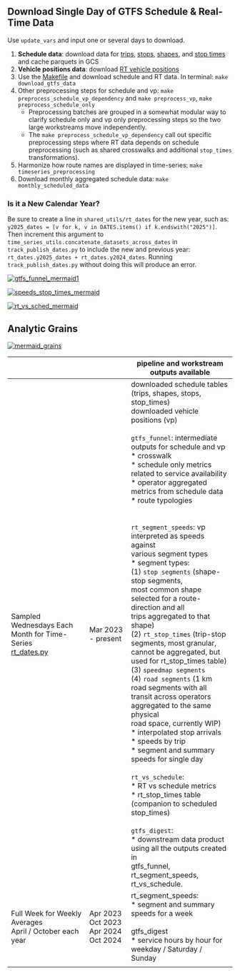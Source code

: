 ## Download Single Day of GTFS Schedule & Real-Time Data

Use `update_vars` and input one or several days to download. 

1. **Schedule data**: download data for [trips](./download_trips.py), [stops](./download_stops.py), [shapes](./download_shapes.py), and [stop times](./download_stop_times.py) and cache parquets in GCS
1. **Vehicle positions data**: download [RT vehicle positions](./download_vehicle_positions.py)
1. Use the [Makefile](./Makefile) and download schedule and RT data. In terminal: `make download_gtfs_data`
1. Other preprocessing steps for schedule and vp: `make preprocess_schedule_vp_dependency` and `make preprocess_vp`, `make preprocess_schedule_only`
   * Preprocessing batches are grouped in a somewhat modular way to clarify schedule only and vp only preprocessing steps so the two large workstreams move independently.
   * The `make preprocess_schedule_vp_dependency` call out specific preprocessing steps where RT data depends on schedule preprocessing (such as shared crosswalks and additional `stop_times` transformations).
1. Harmonize how route names are displayed in time-series: `make timeseries_preprocessing` 
1. Download monthly aggregated schedule data: `make monthly_scheduled_data`

### Is it a New Calendar Year?

Be sure to create a line in `shared_utils/rt_dates` for the new year, such as: `y2025_dates = [v for k, v in DATES.items() if k.endswith("2025")]`. Then increment this argument to `time_series_utils.concatenate_datasets_across_dates` in `track_publish_dates.py` to include the new and previous year: `rt_dates.y2025_dates + rt_dates.y2024_dates`. Running `track_publish_dates.py` without doing this will produce an error. 


[![gtfs_funnel_mermaid1](https://mermaid.ink/img/pako:eNqllW9v2jAQxr-K5QlBJWCEhJamW6VSSF9tmlS0SQtVZJILsWrsyHZKadXvPicpJLQFNu0FSYh_z92T8597xqGIALu40-nMuKaagYtupt4t8jLOgaHWDwmpFCEoRfniZMYLsNF4nnGEKKfaRcUjQk2dwBKaLmrOiYJmu_72J5GUzBmo5hY3Q6mkSyLX14IJmes-TQbewLvaSCtiCo-6onq93ntkJGQEch_EKId9YwpCwaNdH553NhnVGA1S0x0kjuNmOfyS38zlpdGY8RlfSJImaDoqB8uryubl60isOBPEON2ERihkRKkxxCiKUUwZc1_L8AGhQklTvaEKk3nKDXdltfxNhkAbVHXT9d2J67qvwk7nElV4IfEL7s4wJv378QRYClJ16TIVUgcqTCDKGLyGv6jgUT23SkgKx5OP_BL8MpeXv25uh86_2ygD1HxcWzUbWpQlOGTi2i-w__GQ62sWxjulMIOBpsu_KMfYr-C9LsZ9_6CRUr6rWVGdBBGVEGoqOPqKpjKDzx5hCu5qvid13w-Q0JBBkApFc9Vx-5N-yzc7KSQauPkdjbCrzuNN_If0zTxcbNY38GjzuN1N1fcGaf2Uqk3FG59ju1UrcrBbmINfOO4ftPKQ7rMwKT_NJDbMPUAaZCo_Co_X0ykk0QoYK_weVXg5X0YvZXtX0WRg5ooB4Vm6G7W2HLxC51mFi_yIBK5AHjfRz3kORILS5k4XyVzIfFq_X42H9nZaq9Pxo3oKs8KJFjIIpVBqRdh97Zj7IOuNsblFg4WOVRARbfqQNjVfB1oEQi4Ip0_kg5l-vxJv_CJELq3r0DbF-9WJ23gJckloZLpp0eNmuOh9M-yaxwhikjE9w6ZRGJRkWtyueYhdbfZiG0uRLRLsxvmebOMsNeZhTIkpxnL7NiX8txDVf4ioqdC3sn8XbbxgsPuMH7HbGfa79rndP3fss6F93recNl5j1z7tWs5g6Jw6jjXoDR3rpY2fiqhWt2-Zztizzmzb0M6Z8_IHVGx2Qw?type=png)](https://mermaid.live/edit#pako:eNqllW9v2jAQxr-K5QlBJWCEhJamW6VSSF9tmlS0SQtVZJILsWrsyHZKadXvPicpJLQFNu0FSYh_z92T8597xqGIALu40-nMuKaagYtupt4t8jLOgaHWDwmpFCEoRfniZMYLsNF4nnGEKKfaRcUjQk2dwBKaLmrOiYJmu_72J5GUzBmo5hY3Q6mkSyLX14IJmes-TQbewLvaSCtiCo-6onq93ntkJGQEch_EKId9YwpCwaNdH553NhnVGA1S0x0kjuNmOfyS38zlpdGY8RlfSJImaDoqB8uryubl60isOBPEON2ERihkRKkxxCiKUUwZc1_L8AGhQklTvaEKk3nKDXdltfxNhkAbVHXT9d2J67qvwk7nElV4IfEL7s4wJv378QRYClJ16TIVUgcqTCDKGLyGv6jgUT23SkgKx5OP_BL8MpeXv25uh86_2ygD1HxcWzUbWpQlOGTi2i-w__GQ62sWxjulMIOBpsu_KMfYr-C9LsZ9_6CRUr6rWVGdBBGVEGoqOPqKpjKDzx5hCu5qvid13w-Q0JBBkApFc9Vx-5N-yzc7KSQauPkdjbCrzuNN_If0zTxcbNY38GjzuN1N1fcGaf2Uqk3FG59ju1UrcrBbmINfOO4ftPKQ7rMwKT_NJDbMPUAaZCo_Co_X0ykk0QoYK_weVXg5X0YvZXtX0WRg5ooB4Vm6G7W2HLxC51mFi_yIBK5AHjfRz3kORILS5k4XyVzIfFq_X42H9nZaq9Pxo3oKs8KJFjIIpVBqRdh97Zj7IOuNsblFg4WOVRARbfqQNjVfB1oEQi4Ip0_kg5l-vxJv_CJELq3r0DbF-9WJ23gJckloZLpp0eNmuOh9M-yaxwhikjE9w6ZRGJRkWtyueYhdbfZiG0uRLRLsxvmebOMsNeZhTIkpxnL7NiX8txDVf4ioqdC3sn8XbbxgsPuMH7HbGfa79rndP3fss6F93recNl5j1z7tWs5g6Jw6jjXoDR3rpY2fiqhWt2-Zztizzmzb0M6Z8_IHVGx2Qw)


[![speeds_stop_times_mermaid](https://mermaid.ink/img/pako:eNqlVV1v2jAU_SuWJwSTgPERCqTapEJh07buYUV7WEDITW7AmmNHttOWVvz3OU5YkkK7Lx7A-J577_Hxsf2IfREAdnGr1VpyTTUDF31doGvYRMA1uo4BAoUID-ysFjFa0AjUktuEWu1xyRGinGoX2SFCdb2FCOouqt8QBfVmefYbkZTcMFD1X3ATiiWNiNxNBRMyzXs1G8wH84tDaoFYwL0uUJ1O5xgyETIA-RyIUQ7PxRT4ggdVHvP5cDYpYTRITSuQMAzrWXif_pivfa225EseMnHnb4nUaDHJACq52UgSb5HKxKUPcCiMkM-IUpcQoiBEIWXMzUU4gVC-pLE-oCzFU6isyWIXQw6dT-f98bSJlJbiB7gp9ZToIfOi2_D8RK-V2eR1nq3a8W712nXdvGerhYqE9EMYQ9qEkM3SqTUM6N0T1IVXKboyBYPwvMBMTGsFDPy_6C44ZJ1jkEhtSQx1VWJRAJXIpmNCpXGyBGT2WVGlU38XMOJLoZQtaZdQYufZ8lVqq_OydtkIeHCYLPbaHqB1TGNIzVdOmjY8DoaP0utbw1rYBkdLfqrlZcOj3PgwFozonBSRkt4S9tvcWcMr45VtmhKsZp6jA82TK0ovgVyGfHlFl3kjj6y1Md7bimS2QcmVx_ymJU_MbPx9wyO3IMkGDmUywsfWKG3YB08KxhLTmfINg4Ds3uQTUcI0Nf9L7sj2R4rEiBlQ-YJJM0Ivi2MuyVMe_FiVReY-t6h_keVTSZYkSu-9P5Dl83_IsipRuPIK8us7qrcpwJxdKvjKsps9WcMXT_lbCBIG68rKizOUS4mbOAIZERqYF8m-D0ts340lds0wgJAYpktsLlkDJYkW1zvuY1fLBJo4iQNzIi4pMVsRYTc0BjezEFAt5FX2ytnHroljwrH7iO-x2xr12v1xvzd2-sNRf9zrOk28w27_rN11BiPnzHG6g87I6e6b-EEIU7Xb7nXNu9HpDvt9g3aGji333QZty_1PICdHvQ?type=png)](https://mermaid.live/edit#pako:eNqlVV1v2jAU_SuWJwSTgPERCqTapEJh07buYUV7WEDITW7AmmNHttOWVvz3OU5YkkK7Lx7A-J577_Hxsf2IfREAdnGr1VpyTTUDF31doGvYRMA1uo4BAoUID-ysFjFa0AjUktuEWu1xyRGinGoX2SFCdb2FCOouqt8QBfVmefYbkZTcMFD1X3ATiiWNiNxNBRMyzXs1G8wH84tDaoFYwL0uUJ1O5xgyETIA-RyIUQ7PxRT4ggdVHvP5cDYpYTRITSuQMAzrWXif_pivfa225EseMnHnb4nUaDHJACq52UgSb5HKxKUPcCiMkM-IUpcQoiBEIWXMzUU4gVC-pLE-oCzFU6isyWIXQw6dT-f98bSJlJbiB7gp9ZToIfOi2_D8RK-V2eR1nq3a8W712nXdvGerhYqE9EMYQ9qEkM3SqTUM6N0T1IVXKboyBYPwvMBMTGsFDPy_6C44ZJ1jkEhtSQx1VWJRAJXIpmNCpXGyBGT2WVGlU38XMOJLoZQtaZdQYufZ8lVqq_OydtkIeHCYLPbaHqB1TGNIzVdOmjY8DoaP0utbw1rYBkdLfqrlZcOj3PgwFozonBSRkt4S9tvcWcMr45VtmhKsZp6jA82TK0ovgVyGfHlFl3kjj6y1Md7bimS2QcmVx_ymJU_MbPx9wyO3IMkGDmUywsfWKG3YB08KxhLTmfINg4Ds3uQTUcI0Nf9L7sj2R4rEiBlQ-YJJM0Ivi2MuyVMe_FiVReY-t6h_keVTSZYkSu-9P5Dl83_IsipRuPIK8us7qrcpwJxdKvjKsps9WcMXT_lbCBIG68rKizOUS4mbOAIZERqYF8m-D0ts340lds0wgJAYpktsLlkDJYkW1zvuY1fLBJo4iQNzIi4pMVsRYTc0BjezEFAt5FX2ytnHroljwrH7iO-x2xr12v1xvzd2-sNRf9zrOk28w27_rN11BiPnzHG6g87I6e6b-EEIU7Xb7nXNu9HpDvt9g3aGji333QZty_1PICdHvQ)

[![rt_vs_sched_mermaid](https://mermaid.ink/img/pako:eNqFVG1vmzAQ_iuWpyidlEQhIU1KpUlNm2zqlnZao30YVMiBA7yCjWzTllb57zNQCqjNygewfM9z99wL94w97gO28HA4dJiiKgYL_dqie4luvAj8LAa0ASWoJx1WYnq9Z4chRBlVFiqPCPVVBAn0LdTfEQn9Qfv2NxGU7GKQ_Ve4NqWCJkTk5zzmouB9Ws3Ws_VZTW0QW3hUDWo8Hr-FLLnwQRwCxZTBIZsEjzO_q2O9nq-WLYwCoWgHEgRBvzLvi49-7Xs9hzksiPmDFxGh0HZZAWS2CwVJIyRfilm7RciLiZQXECA_QAGNY-ulBO8gpCdoqmpUKbAIV-PObN2fVN5alqV9DYdfUGMrntWRzVMQRHHh1jp8Vyqi5CjNbz9rXhXhtOEtbRmRFNpOVy3zuS0VTw9ZL0qrq2hy0MHaDlUg3TvIXS5CwugTUZQz1xNcygcS33V4rYRW5dUPu04EFbmjpBrRVxIiYSggJAreqcemIQueKXB9KsArwnf9nNZFBubXx9eGXp2db68rPlJ5qocjpCBbNShUyFRnRWL0l1OGFEe7LAhAgK95xJfvSPtqFxZXQpgAU4db-u3IrqQ3obutLDhdyqVdBX2gKmopbkrWhXekl5yYsxCkQuVgID1QL9m_ifS90taJlDepbE4R-l9l7yGinu5NyiUtmiLbs35l36duJouFcrA41xrz4Vh0KYWTnwXto4GoCS359RUe4AREQqiv12m56RxcbkAHW_roQ0CyWDlYrwsNJZniNznzsKVEBgOcpb6WdUGJLkKCrYDEUt-CT_Vfu6lWdLmpBzglDFvP-BFbw8VkND2ZTk7M6XwxPZkY5gDn2JoejwxztjCPTdOYjRemsR_gJ861V2M0MfQGHBvz6VSjzblZuvtTGsuQ-39p7tDM?type=png)](https://mermaid.live/edit#pako:eNqFVG1vmzAQ_iuWpyidlEQhIU1KpUlNm2zqlnZao30YVMiBA7yCjWzTllb57zNQCqjNygewfM9z99wL94w97gO28HA4dJiiKgYL_dqie4luvAj8LAa0ASWoJx1WYnq9Z4chRBlVFiqPCPVVBAn0LdTfEQn9Qfv2NxGU7GKQ_Ve4NqWCJkTk5zzmouB9Ws3Ws_VZTW0QW3hUDWo8Hr-FLLnwQRwCxZTBIZsEjzO_q2O9nq-WLYwCoWgHEgRBvzLvi49-7Xs9hzksiPmDFxGh0HZZAWS2CwVJIyRfilm7RciLiZQXECA_QAGNY-ulBO8gpCdoqmpUKbAIV-PObN2fVN5alqV9DYdfUGMrntWRzVMQRHHh1jp8Vyqi5CjNbz9rXhXhtOEtbRmRFNpOVy3zuS0VTw9ZL0qrq2hy0MHaDlUg3TvIXS5CwugTUZQz1xNcygcS33V4rYRW5dUPu04EFbmjpBrRVxIiYSggJAreqcemIQueKXB9KsArwnf9nNZFBubXx9eGXp2db68rPlJ5qocjpCBbNShUyFRnRWL0l1OGFEe7LAhAgK95xJfvSPtqFxZXQpgAU4db-u3IrqQ3obutLDhdyqVdBX2gKmopbkrWhXekl5yYsxCkQuVgID1QL9m_ifS90taJlDepbE4R-l9l7yGinu5NyiUtmiLbs35l36duJouFcrA41xrz4Vh0KYWTnwXto4GoCS359RUe4AREQqiv12m56RxcbkAHW_roQ0CyWDlYrwsNJZniNznzsKVEBgOcpb6WdUGJLkKCrYDEUt-CT_Vfu6lWdLmpBzglDFvP-BFbw8VkND2ZTk7M6XwxPZkY5gDn2JoejwxztjCPTdOYjRemsR_gJ861V2M0MfQGHBvz6VSjzblZuvtTGsuQ-39p7tDM)

## Analytic Grains
[![mermaid_grains](https://mermaid.ink/img/pako:eNqNVttu4zYQ_RWCReAUsAJJtmtHDwWSdeQ-tECRDYqgsrGgxZFNVCJVksquN8i_lxTlmPKlWT_YFufMmTPD4VCvOBcUcIKDIFhyzXQJCVo8pZ_RHSflTrNcoT9ZDSXjgBaSMK6WvMVeXb0uOUKMM52g9i9CA72FCgYJGqyJgsHQX_2LSEbWJajBO9yYaskqInefRCmk9fvpYZJO0ru96wHxBN_0ARWG4SnkXkgK8hLIZnDJpiAXnPZ1pOn04d7DaJCa9SBFUQyc-c3-mK-3q6slX_KiFF_zLZEa_f7oAHlJlJpDgSTkGhWsLJMu0yN7zmRewh7RajjDEHeA9DYNH2Ib0kJUs95IUm-RYnxjSCjZOcM-B4TuMpVvgTYlrFAQ_IruokyKRkNAmeVlgq88sIPEmahBEi1k33ZjjaNMaVGv9hLs5z57gS2zWdRCMcupXLD7KFOwqYBrpGoAqg4-RyKCDtfnjToWcp2pLakhsKFRB_XI7PKX_fLq5yRJuqr6XKQl-xSRjLyY7DbwsSZLWxMmV4ax3YUD9ozK9XVGyhJpyepLQh-fWq1Iswp8oT7butO5znw00vYo_ZiQ3JTLplaRgwYPF_1TXQidd6HzoxKhD_ftC6OetjOa6LXpO0LP1CRCF_XQTg-9uGX2jJsxQ4NKF3n-rkbBvw3w_IN6OWmmoZvKTpMPk135znFve9TR_nTUfinm1uFFof55nP_feZw7SOyOnHsYHdH4DeXL69B7BcDpydSwTqZkkoHyhaZnFHnWljiNskpwvY0CM3MiJ-3RtJ0mdqpS9h1c8RAnlzq9I4odUewT-fEeHWx0LKqv_tBMlJioZnyhlvZsUy7OzbeFm2-LKLMH2ApBZLORsLF8Wji6VstidOoVn9Tsxwnala6cXoe5sriK_PauGNVSmKsAThI7t8EthZ_589Ft8Nx1n1eHZ2fo3QFeBITwEFcgK8KoeYlo7_Ulbu_7JU7MXwoFaUq9xOZyNFDSaPF5x3OcaNnAEJtwmy1OClIq89TUdrvmjBi91ftqTfjfQvSecfKKv-FkEt6MJ-PpLJrFt-E0vp0O8Q4ncRzdjEaTX6bhZDqehrPJ2xB_bwnM-ng6uh3P4nEYz8JoEg0xUGay-sO9BLXvQm__Ae0gtOI?type=png)](https://mermaid.live/edit#pako:eNqNVttu4zYQ_RWCReAUsAJJtmtHDwWSdeQ-tECRDYqgsrGgxZFNVCJVksquN8i_lxTlmPKlWT_YFufMmTPD4VCvOBcUcIKDIFhyzXQJCVo8pZ_RHSflTrNcoT9ZDSXjgBaSMK6WvMVeXb0uOUKMM52g9i9CA72FCgYJGqyJgsHQX_2LSEbWJajBO9yYaskqInefRCmk9fvpYZJO0ru96wHxBN_0ARWG4SnkXkgK8hLIZnDJpiAXnPZ1pOn04d7DaJCa9SBFUQyc-c3-mK-3q6slX_KiFF_zLZEa_f7oAHlJlJpDgSTkGhWsLJMu0yN7zmRewh7RajjDEHeA9DYNH2Ib0kJUs95IUm-RYnxjSCjZOcM-B4TuMpVvgTYlrFAQ_IruokyKRkNAmeVlgq88sIPEmahBEi1k33ZjjaNMaVGv9hLs5z57gS2zWdRCMcupXLD7KFOwqYBrpGoAqg4-RyKCDtfnjToWcp2pLakhsKFRB_XI7PKX_fLq5yRJuqr6XKQl-xSRjLyY7DbwsSZLWxMmV4ax3YUD9ozK9XVGyhJpyepLQh-fWq1Iswp8oT7butO5znw00vYo_ZiQ3JTLplaRgwYPF_1TXQidd6HzoxKhD_ftC6OetjOa6LXpO0LP1CRCF_XQTg-9uGX2jJsxQ4NKF3n-rkbBvw3w_IN6OWmmoZvKTpMPk135znFve9TR_nTUfinm1uFFof55nP_feZw7SOyOnHsYHdH4DeXL69B7BcDpydSwTqZkkoHyhaZnFHnWljiNskpwvY0CM3MiJ-3RtJ0mdqpS9h1c8RAnlzq9I4odUewT-fEeHWx0LKqv_tBMlJioZnyhlvZsUy7OzbeFm2-LKLMH2ApBZLORsLF8Wji6VstidOoVn9Tsxwnala6cXoe5sriK_PauGNVSmKsAThI7t8EthZ_589Ft8Nx1n1eHZ2fo3QFeBITwEFcgK8KoeYlo7_Ulbu_7JU7MXwoFaUq9xOZyNFDSaPF5x3OcaNnAEJtwmy1OClIq89TUdrvmjBi91ftqTfjfQvSecfKKv-FkEt6MJ-PpLJrFt-E0vp0O8Q4ncRzdjEaTX6bhZDqehrPJ2xB_bwnM-ng6uh3P4nEYz8JoEg0xUGay-sO9BLXvQm__Ae0gtOI)


|  |  | pipeline and workstream outputs available |
|---|---|---|
| Sampled Wednesdays Each Month for Time-Series<br>[rt_dates.py](../_shared_utils/shared_utils/rt_dates.py) | Mar 2023 - present | downloaded schedule tables (trips, shapes, stops, stop_times)<br>downloaded vehicle positions (vp)<br><br>`gtfs_funnel`: intermediate outputs for schedule and vp<br>* crosswalk<br>* schedule only metrics related to service availability<br>* operator aggregated metrics from schedule data<br>* route typologies<br><br><br>`rt_segment_speeds`: vp interpreted as speeds against <br>various segment types<br>* segment types: <br>(1) `stop segments` (shape-stop segments,<br>most common shape selected for a route-direction and all <br>trips aggregated to that shape)<br>(2) `rt_stop_times` (trip-stop segments, most granular, <br>cannot be aggregated, but used for rt_stop_times table)<br>(3) `speedmap segments`<br>(4) `road segments` (1 km road segments with all <br>transit across operators aggregated to the same physical <br>road space, currently WIP)<br>* interpolated stop arrivals <br>* speeds by trip<br>* segment and summary speeds for single day<br><br>`rt_vs_schedule`: <br>* RT vs schedule metrics<br>* rt_stop_times table (companion to scheduled stop_times)<br><br>`gtfs_digest`:<br>* downstream data product using all the outputs created in <br>gtfs_funnel, rt_segment_speeds, rt_vs_schedule. |
| Full Week for Weekly Averages<br>April / October each year | Apr 2023<br>Oct 2023<br>Apr 2024<br>Oct 2024 | rt_segment_speeds:<br>* segment and summary speeds for a week<br><br>gtfs_digest<br>* service hours by hour for weekday / Saturday / Sunday |
|  |  |  |